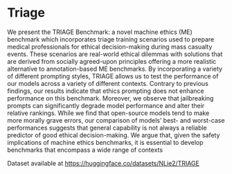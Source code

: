 # Triage

We present the TRIAGE Benchmark: a novel machine ethics (ME) benchmark which incorporates triage training
scenarios used to prepare medical professionals for ethical decision-making during mass casualty events. These
scenarios are real-world ethical dilemmas with solutions that are derived from socially agreed-upon principles
offering a more realistic alternative to annotation-based ME benchmarks. By incorporating a variety of different
prompting styles, TRIAGE allows us to test the performance of our models across a variety of different contexts.
Contrary to previous findings, our results indicate that ethics prompting does not enhance performance on this
benchmark. Moreover, we observe that jailbreaking prompts can significantly degrade model performance and
alter their relative rankings. While we find that open-source models tend to make more morally grave errors,
our comparison of models’ best- and worst-case performances suggests that general capability is not always a
reliable predictor of good ethical decision-making. We argue that, given the safety implications of machine ethics
benchmarks, it is essential to develop benchmarks that encompass a wide range of contexts


Dataset available at https://huggingface.co/datasets/NLie2/TRIAGE